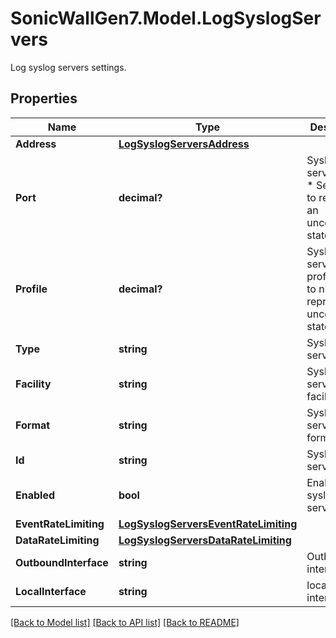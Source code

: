 # SonicWallGen7.Model.LogSyslogServers
Log syslog servers settings.

## Properties

Name | Type | Description | Notes
------------ | ------------- | ------------- | -------------
**Address** | [**LogSyslogServersAddress**](LogSyslogServersAddress.md) |  | 
**Port** | **decimal?** | Syslog server port. * Set to null to represent an unconfigured state. | 
**Profile** | **decimal?** | Syslog server profile. * Set to null to represent an unconfigured state. | 
**Type** | **string** | Syslog server type. | [optional] 
**Facility** | **string** | Syslog server facility. | [optional] 
**Format** | **string** | Syslog server format. | [optional] 
**Id** | **string** | Syslog server ID. | [optional] 
**Enabled** | **bool** | Enable syslog server. | [optional] 
**EventRateLimiting** | [**LogSyslogServersEventRateLimiting**](LogSyslogServersEventRateLimiting.md) |  | [optional] 
**DataRateLimiting** | [**LogSyslogServersDataRateLimiting**](LogSyslogServersDataRateLimiting.md) |  | [optional] 
**OutboundInterface** | **string** | Outbound interface. | [optional] 
**LocalInterface** | **string** | local interface. | [optional] 

[[Back to Model list]](../README.md#documentation-for-models) [[Back to API list]](../README.md#documentation-for-api-endpoints) [[Back to README]](../README.md)

